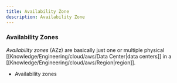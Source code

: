 ```yaml
---
title: Availability Zone
description: Availability Zone
---
```


### Availability Zones
*Availability zones* (AZz) are basically just one or multiple physical [[Knowledge/Engineering/cloud/aws/Data Center|data centers]] in a [[Knowledge/Engineering/cloud/aws/Region|region]].
- Availability zones 

